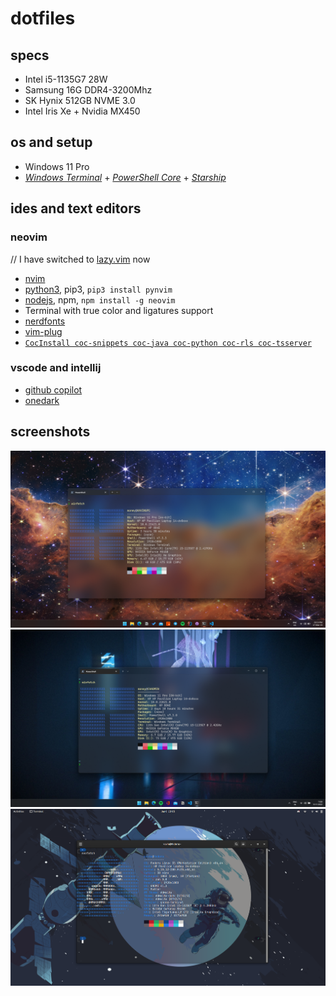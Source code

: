 # dotfiles

## specs

- Intel i5-1135G7 28W
- Samsung 16G DDR4-3200Mhz
- SK Hynix 512GB NVME 3.0
- Intel Iris Xe + Nvidia MX450


## os and setup

- Windows 11 Pro
- [_Windows Terminal_](https://github.com/microsoft/terminal) + [_PowerShell Core_](https://github.com/PowerShell/PowerShell) + [_Starship_](https://github.com/starship/starship)

## ides and text editors

### neovim
// I have switched to [lazy.vim](https://lazyvim.github.io/) now
- [nvim](https://github.com/neovim/neovim)
- [python3](https://python.org), pip3, `pip3 install pynvim`
- [nodejs](https://nodejs.org), npm, `npm install -g neovim`
- Terminal with true color and ligatures support
- [nerdfonts](https://github.com/ryanoasis/nerd-fonts)
- [vim-plug](https://github.com/junegunn/vim-plug)
- [`CocInstall coc-snippets coc-java coc-python coc-rls coc-tsserver`](https://github.com/neoclide/coc.nvim/wiki/Using-coc-extensions#implemented-coc-extensions)

### vscode and intellij

- [github copilot](https://github.com/features/copilot)
- [onedark](https://plugins.jetbrains.com/plugin/11938-one-dark-theme)

## screenshots

![Windows Space](Pictures/windows_space.png)
![Windows Darker](Pictures/windows_darker.png)
![Linux](Pictures/Fedora.png)
